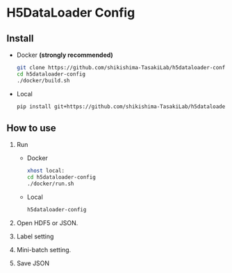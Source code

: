 # H5DataLoader Config

## Install

- Docker **(strongly recommended)**
  ```bash
  git clone https://github.com/shikishima-TasakiLab/h5dataloader-config.git
  cd h5dataloader-config
  ./docker/build.sh
  ```

- Local
  ```bash
  pip install git+https://github.com/shikishima-TasakiLab/h5dataloader-config
  ```

## How to use

1. Run

    - Docker
      ```bash
      xhost local:
      cd h5dataloader-config
      ./docker/run.sh
      ```

    - Local
      ```bash
      h5dataloader-config
      ```

1. Open HDF5 or JSON.

1. Label setting

1. Mini-batch setting.

1. Save JSON
